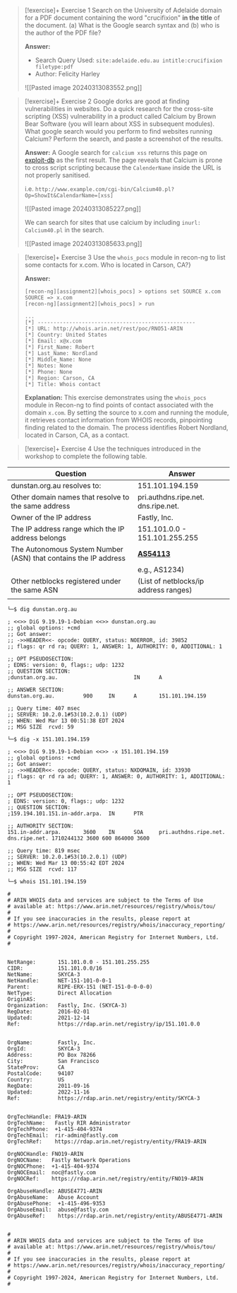 
> [!exercise]+ Exercise 1
> Search on the University of Adelaide domain for a PDF document containing the word "crucifixion" **in the title** of the document. (a) What is the Google search syntax and (b) who is the author of the PDF file?
> 
> **Answer:**
> - Search Query Used: `site:adelaide.edu.au intitle:crucifixion filetype:pdf`
> - Author: Felicity Harley
>   
> ![[Pasted image 20240313083552.png]]


> [!exercise]+ Exercise 2
> Google dorks are good at finding vulnerabilities in websites. Do a quick research for the cross-site scripting (XSS) vulnerability in a product called Calcium by Brown Bear Software (you will learn about XSS in subsequent modules). What google search would you perform to find websites running Calcium? Perform the search, and paste a screenshot of the results.
> 
> **Answer:**
> A Google search for `calcium xss` returns this page on [exploit-db](https://www.exploit-db.com/exploits/31858) as the first result. The page reveals that Calcium is prone to cross script scripting because the `CalenderName` inside the URL is not properly sanitised. 
> 
> i.e. `http://www.example.com/cgi-bin/Calcium40.pl?Op=ShowIt&CalendarName=[xss]`
> 
> ![[Pasted image 20240313085227.png]]
> 
> We can search for sites that use calcium by including `inurl: Calcium40.pl` in the search.
> 
> ![[Pasted image 20240313085633.png]]


> [!exercise]+ Exercise 3
> Use the `whois_pocs` module in recon-ng to list some contacts for x.com. Who is located in Carson, CA?}
> 
> **Answer:**
>
> ```
> [recon-ng][assignment2][whois_pocs] > options set SOURCE x.com
> SOURCE => x.com
> [recon-ng][assignment2][whois_pocs] > run
>
> ...
> [*] --------------------------------------------------
> [*] URL: http://whois.arin.net/rest/poc/RNO51-ARIN
> [*] Country: United States
> [*] Email: x@x.com
> [*] First_Name: Robert
> [*] Last_Name: Nordland
> [*] Middle_Name: None
> [*] Notes: None
> [*] Phone: None
> [*] Region: Carson, CA
> [*] Title: Whois contact
> ```
>
> **Explanation:** This exercise demonstrates using the `whois_pocs` module in Recon-ng to find points of contact associated with the domain `x.com`. By setting the source to x.com and running the module, it retrieves contact information from WHOIS records, pinpointing finding related to the domain. The process identifies Robert Nordland, located in Carson, CA, as a contact.

> [!exercise]+ Exercise 4
> Use the techniques introduced in the workshop to complete the following table.
> 

| **Question**                                                    | **Answer**                                                            |
| --------------------------------------------------------------- | --------------------------------------------------------------------- |
| dunstan.org.au resolves to:                                     | 151.101.194.159                                                       |
| Other domain names that resolve to the same address             | pri.authdns.ripe.net. dns.ripe.net.                                   |
| Owner of the IP address                                         | Fastly, Inc.                                                          |
| The IP address range which the IP address belongs               | 151.101.0.0 - 151.101.255.255                                         |
| The Autonomous System Number (ASN) that contains the IP address | **[AS54113](https://www.shodan.io/search?query=asn%3A%22AS54113%22)** |
|                                                                 | e.g., AS1234)                                                         |
| Other netblocks registered under the same ASN                   | (List of netblocks/ip address ranges)                                 |
|                                                                 |                                                                       |

```shell
└─$ dig dunstan.org.au

; <<>> DiG 9.19.19-1-Debian <<>> dunstan.org.au
;; global options: +cmd
;; Got answer:
;; ->>HEADER<<- opcode: QUERY, status: NOERROR, id: 39852
;; flags: qr rd ra; QUERY: 1, ANSWER: 1, AUTHORITY: 0, ADDITIONAL: 1

;; OPT PSEUDOSECTION:
; EDNS: version: 0, flags:; udp: 1232
;; QUESTION SECTION:
;dunstan.org.au.                        IN      A

;; ANSWER SECTION:
dunstan.org.au.         900     IN      A       151.101.194.159

;; Query time: 407 msec
;; SERVER: 10.2.0.1#53(10.2.0.1) (UDP)
;; WHEN: Wed Mar 13 00:51:38 EDT 2024
;; MSG SIZE  rcvd: 59
```

```shell
└─$ dig -x 151.101.194.159 

; <<>> DiG 9.19.19-1-Debian <<>> -x 151.101.194.159
;; global options: +cmd
;; Got answer:
;; ->>HEADER<<- opcode: QUERY, status: NXDOMAIN, id: 33930
;; flags: qr rd ra ad; QUERY: 1, ANSWER: 0, AUTHORITY: 1, ADDITIONAL: 1

;; OPT PSEUDOSECTION:
; EDNS: version: 0, flags:; udp: 1232
;; QUESTION SECTION:
;159.194.101.151.in-addr.arpa.  IN      PTR

;; AUTHORITY SECTION:
151.in-addr.arpa.       3600    IN      SOA     pri.authdns.ripe.net. dns.ripe.net. 1710244132 3600 600 864000 3600

;; Query time: 819 msec
;; SERVER: 10.2.0.1#53(10.2.0.1) (UDP)
;; WHEN: Wed Mar 13 00:55:42 EDT 2024
;; MSG SIZE  rcvd: 117
```

```shell
└─$ whois 151.101.194.159

#
# ARIN WHOIS data and services are subject to the Terms of Use
# available at: https://www.arin.net/resources/registry/whois/tou/
#
# If you see inaccuracies in the results, please report at
# https://www.arin.net/resources/registry/whois/inaccuracy_reporting/
#
# Copyright 1997-2024, American Registry for Internet Numbers, Ltd.
#


NetRange:       151.101.0.0 - 151.101.255.255
CIDR:           151.101.0.0/16
NetName:        SKYCA-3
NetHandle:      NET-151-101-0-0-1
Parent:         RIPE-ERX-151 (NET-151-0-0-0-0)
NetType:        Direct Allocation
OriginAS:       
Organization:   Fastly, Inc. (SKYCA-3)
RegDate:        2016-02-01
Updated:        2021-12-14
Ref:            https://rdap.arin.net/registry/ip/151.101.0.0


OrgName:        Fastly, Inc.
OrgId:          SKYCA-3
Address:        PO Box 78266
City:           San Francisco
StateProv:      CA
PostalCode:     94107
Country:        US
RegDate:        2011-09-16
Updated:        2022-11-16
Ref:            https://rdap.arin.net/registry/entity/SKYCA-3


OrgTechHandle: FRA19-ARIN
OrgTechName:   Fastly RIR Administrator
OrgTechPhone:  +1-415-404-9374 
OrgTechEmail:  rir-admin@fastly.com
OrgTechRef:    https://rdap.arin.net/registry/entity/FRA19-ARIN

OrgNOCHandle: FNO19-ARIN
OrgNOCName:   Fastly Network Operations
OrgNOCPhone:  +1-415-404-9374 
OrgNOCEmail:  noc@fastly.com
OrgNOCRef:    https://rdap.arin.net/registry/entity/FNO19-ARIN

OrgAbuseHandle: ABUSE4771-ARIN
OrgAbuseName:   Abuse Account
OrgAbusePhone:  +1-415-496-9353 
OrgAbuseEmail:  abuse@fastly.com
OrgAbuseRef:    https://rdap.arin.net/registry/entity/ABUSE4771-ARIN


#
# ARIN WHOIS data and services are subject to the Terms of Use
# available at: https://www.arin.net/resources/registry/whois/tou/
#
# If you see inaccuracies in the results, please report at
# https://www.arin.net/resources/registry/whois/inaccuracy_reporting/
#
# Copyright 1997-2024, American Registry for Internet Numbers, Ltd.
#
```